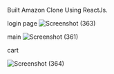Built Amazon Clone Using ReactJs.

login page
![Screenshot (363)](https://user-images.githubusercontent.com/69466504/236682911-6952f3d1-528f-428f-b3e1-7754aacd34df.png)

main
![Screenshot (361)](https://user-images.githubusercontent.com/69466504/236682293-82bbc3b7-af3e-42ff-aea5-e9d69227adc5.png)

cart

![Screenshot (364)](https://user-images.githubusercontent.com/69466504/236683386-e8af91c6-09cf-4b4d-b4be-37d659606a32.png)
